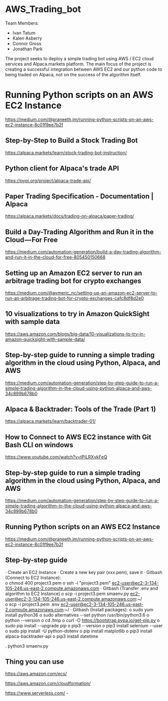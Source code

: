 # AWS_Trading_bot

Team Members:
- Ivan Tatum
- Kalen Asberry
- Connor Gross
- Jonathan Park

The project seeks to deploy a simple trading bot using AWS / EC2 cloud services and Alpaca.markets platform. The main focus of the project is creating a successful integration between AWS EC2 and our python code to being traded on Alpaca, not on the success of the algorithm itself.

# Running Python scripts on an AWS EC2 Instance
https://medium.com/@praneeth.jm/running-python-scripts-on-an-aws-ec2-instance-8c01f9ee7b2f

## Step-by-Step to Build a Stock Trading Bot
https://alpaca.markets/learn/stock-trading-bot-instruction/

## Python client for Alpaca's trade API
https://pypi.org/project/alpaca-trade-api/


## Paper Trading Specification - Documentation | Alpaca
https://alpaca.markets/docs/trading-on-alpaca/paper-trading/


## Build a Day-Trading Algorithm and Run it in the Cloud — For Free
https://medium.com/automation-generation/build-a-day-trading-algorithm-and-run-it-in-the-cloud-for-free-805450150668



## Setting up an Amazon EC2 server to run an arbitrage trading bot for crypto exchanges
https://medium.com/@aymeric_nc/setting-up-an-amazon-ec2-server-to-run-an-arbitrage-trading-bot-for-crypto-exchanges-cafc8df8d2e0



## 10 visualizations to try in Amazon QuickSight with sample data
https://aws.amazon.com/blogs/big-data/10-visualizations-to-try-in-amazon-quicksight-with-sample-data/


## Step-by-step guide to running a simple trading algorithm in the cloud using Python, Alpaca, and AWS
https://medium.com/automation-generation/step-by-step-guide-to-run-a-simple-trading-algorithm-in-the-cloud-using-python-alpaca-and-aws-34c899b678b0


## Alpaca & Backtrader: Tools of the Trade (Part 1)
https://alpaca.markets/learn/backtrader-01/



## How to Connect to AWS EC2 instance with Git Bash CLI on windows 
https://www.youtube.com/watch?v=tPiLRXvkFeQ

## Step-by-step guide to run a simple trading algorithm in the cloud using Python, Alpaca, and AWS
https://medium.com/automation-generation/step-by-step-guide-to-run-a-simple-trading-algorithm-in-the-cloud-using-python-alpaca-and-aws-34c899b678b0


## Running Python scripts on an AWS EC2 Instance
https://medium.com/@praneeth.jm/running-python-scripts-on-an-aws-ec2-instance-8c01f9ee7b2f


## Step-by-step guide
·  Create an EC2 Instance
·  Create a new key pair (xxx.pem), save it
·  Gitbash (Connect to EC2 Instance):        
o  chmod 400 project3.pem 
o  ssh -i "project3.pem" ec2-user@ec2-3-134-105-246.us-east-2.compute.amazonaws.com
·  Gitbash (Transfer .env and algorithm to EC2 Instance)
o  scp -i project3.pem smaenv.py ec2-user@ec2-3-134-105-246.us-east-2.compute.amazonaws.com:~/  
o  scp -i project3.pem .env ec2-user@ec2-3-134-105-246.us-east-2.compute.amazonaws.com:~/
·  Gitbash (Install packages):
o  sudo yum install python36
o  sudo alternatives --set python /usr/bin/python3.6
o  python --version
o  cd /tmp
o  curl -O https://bootstrap.pypa.io/get-pip.py
o  sudo pip install --upgrade pip
o  pip3 --version
o  pip3 install selenium --user
o  sudo pip install -U python-dotenv
o  pip install matplotlib
o  pip3 install alpaca-backtrader-api
o  pip3 install datetime

.  python3 smaenv.py


## Thing you can use

https://aws.amazon.com/ecs/ 

https://aws.amazon.com/cloudformation/ 

https://www.serverless.com/ -
